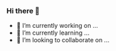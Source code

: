 ### Hi there 👋

- 🔭 I’m currently working on ...
- 🌱 I’m currently learning ...
- 👯 I’m looking to collaborate on ...

<!--
**paryoja/paryoja** is a ✨ _special_ ✨ repository because its `README.md` (this file) appears on your GitHub profile.

Here are some ideas to get you started:
- 🤔 I’m looking for help with ...
- 💬 Ask me about ...
- 📫 How to reach me: ...
- 😄 Pronouns: ...
- ⚡ Fun fact: ...
-->
